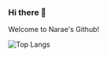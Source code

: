 ### Hi there 👋

Welcome to Narae's Github!

![Top Langs](https://github-readme-stats.vercel.app/api/top-langs/?username=naraelee&exclude_repo=UTimetable)

<!--
**naraeleee/naraeleee** is a ✨ _special_ ✨ repository because its `README.md` (this file) appears on your GitHub profile.

Here are some ideas to get you started:

- 🔭 I’m currently working on ...
- 🌱 I’m currently learning ...
- 👯 I’m looking to collaborate on ...
- 🤔 I’m looking for help with ...
- 💬 Ask me about ...
- 📫 How to reach me: ...
- 😄 Pronouns: ...
- ⚡ Fun fact: ...
-->
